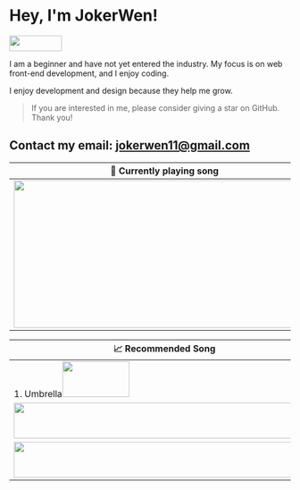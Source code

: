 # Hey, I'm JokerWen!

<a href="https://github.com/sponsors/natemoo-re" title="Sponsor Nate Moore"><img src="/assets/sponsor.svg?sanitize=true" width="94" height="28" aria-hidden="true"></a>

I am a beginner and have not yet entered the industry. My focus is on web front-end development, and I enjoy coding.

I enjoy development and design because they help me grow.

> If you are interested in me, please consider giving a star on GitHub. Thank you!

Contact my email: jokerwen11@gmail.com
---


| 🎵 Currently playing song                                                                                                                   |
| ------------------------------------------------------------------------------------------------------------------------------ |
| <a href="https://music.youtube.com/watch?v=IXisGwqkJPo&feature=share"><img src="https://joker-wen-1307590525.cos.ap-guangzhou.myqcloud.com/202305161612419.png" width="540" height="264"></a> |


<table>
  <thead>
    <tr>
      <th>📈 Recommended Song
</th>
    </tr>
  </thead>
  <tbody>
    <tr>
      <td>1. Umbrella<a href="https://music.youtube.com/watch?v=xXD5tltX9Pg&feature=share"><img src="https://joker-wen-1307590525.cos.ap-guangzhou.myqcloud.com/202305161620653.png" width="120" height="64"></a></td>
    </tr>
    <tr></tr> <!-- hide gray row -->
    <tr>
      <td><a href="https://status.nmoo.dev/top-tracks?i=2&open"><img src="https://status.nmoo.dev/top-tracks?i=2" width="540" height="64"></a></td>
    </tr>
    <tr></tr> <!-- hide gray row -->
    <tr>
      <td><a href="https://status.nmoo.dev/top-tracks?i=3&open"><img src="https://status.nmoo.dev/top-tracks?i=3" width="540" height="64"></a></td>
    </tr>
  </tbody>
</table>
